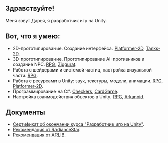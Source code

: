 ## Здравствуйте!

Меня зовут Дарья, я разработчик игр на Unity.

## Вот, что я умею:

* 2D-прототипирование. Создание интерфейса. [Platformer-2D](https://github.com/kihsad/Platformer-2D.git), [Tanks-2D](https://github.com/kihsad/Tanks-2D.git).
* 3D-прототипирование. Прототипирование AI-противников и создание NPC. [RPG](https://github.com/kihsad/RPG.git), [Ziggurat](https://github.com/kihsad/Ziggurat.git).
* Работа с шейдерами и системой частиц, настройка визуальной части. [RPG](https://github.com/kihsad/RPG.git).
* Работа с ресурсами в Unity: звук, текстуры, модели, анимации. [RPG](https://github.com/kihsad/RPG.git), [Platformer-2D](https://github.com/kihsad/Platformer-2D.git).
* Программирование на C#. [Checkers](https://github.com/kihsad/Checkers.git), [CardGame](https://github.com/kihsad/CardGame.git).
* Настройка взаимодействия объектов в Unity. [RPG](https://github.com/kihsad/RPG.git), [Arkanoid](https://github.com/kihsad/Arkanoid.git).

## Документы

* [Сертификат об окончании курса "Разработчик игр на Unity"](https://drive.google.com/file/d/1BIyGRJ-MZgxF6A4XpxiMy0Gf4zWpZtbg/view?usp=sharing).
* [Рекомендация от RadianceStar](https://drive.google.com/file/d/1-uyimJbN9fskDnil67DPn2cbHJX4c5JA/view?usp=sharing).
* [Рекомендация от ARLIB](https://drive.google.com/file/d/1fWcJyz-avTVpIcTWbUZlaTrjDW61pguP/view?usp=sharing).
